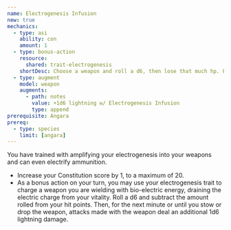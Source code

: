 ```yaml
---
name: Electrogenesis Infusion
new: true
mechanics:
  - type: asi
    ability: con
    amount: 1
  - type: bonus-action
    resource:
      shared: trait-electrogenesis 
    shortDesc: Choose a weapon and roll a d6, then lose that much hp. For 1 minute, chosen weapon deals additional 1d6 lightning.
  - type: augment
    model: weapon
    augments:
      - path: notes
        value: +1d6 lightning w/ Electrogenesis Infusion
        type: append
prerequisite: Angara
prereq:
  - type: species
    limit: [angara]
---
```

You have trained with amplifying your electrogenesis into your weapons and can even electrify ammunition.

- Increase your Constitution score by 1, to a maximum of 20.
- As a bonus action on your turn, you may use your electrogenesis trait to charge a weapon you are wielding with
bio-electric energy, draining the electric charge from your vitality. Roll a d6 and subtract the amount rolled
from your hit points. Then, for the next minute or until you stow or drop the weapon, attacks made with the weapon
deal an additional 1d6 lightning damage.

